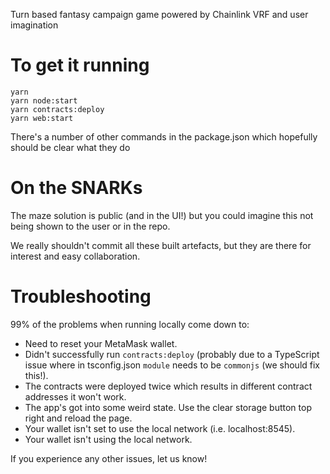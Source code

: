 Turn based fantasy campaign game powered by Chainlink VRF and user imagination

# To get it running

```
yarn
yarn node:start
yarn contracts:deploy
yarn web:start
```

There's a number of other commands in the package.json which hopefully should be clear what they do

# On the SNARKs

The maze solution is public (and in the UI!) but you could imagine this not being shown to the user or in the repo.

We really shouldn't commit all these built artefacts, but they are there for interest and easy collaboration.

# Troubleshooting

99% of the problems when running locally come down to:

- Need to reset your MetaMask wallet.
- Didn't successfully run `contracts:deploy` (probably due to a TypeScript issue where in tsconfig.json `module` needs to be `commonjs` (we should fix this!).
- The contracts were deployed twice which results in different contract addresses it won't work.
- The app's got into some weird state. Use the clear storage button top right and reload the page.
- Your wallet isn't set to use the local network (i.e. localhost:8545).
- Your wallet isn't using the local network.

If you experience any other issues, let us know!

